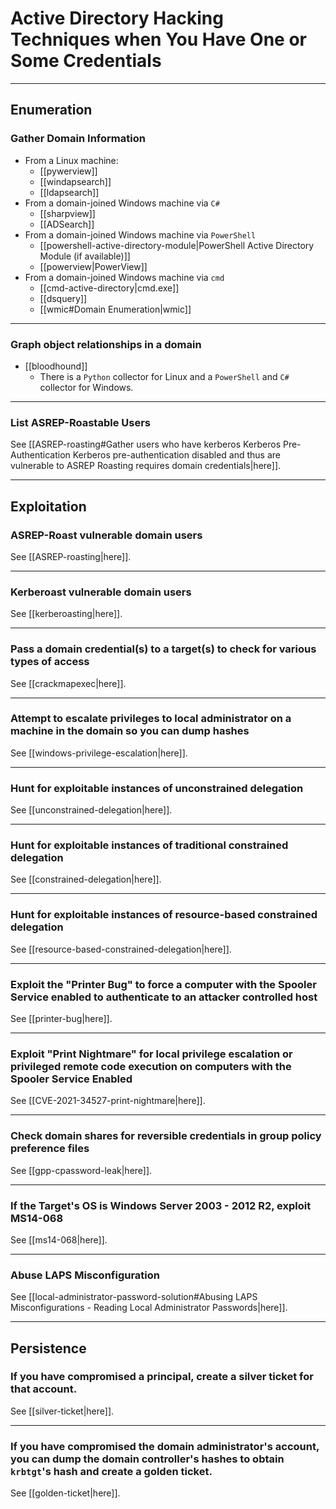 # Active Directory Hacking Techniques when You Have One or Some Credentials

---

## Enumeration

### Gather Domain Information

- From a Linux machine:
	- [[pywerview]]
	- [[windapsearch]]
	- [[ldapsearch]]
- From a domain-joined Windows machine via `C#`
	- [[sharpview]]
	- [[ADSearch]]
- From a domain-joined Windows machine via `PowerShell`
	- [[powershell-active-directory-module|PowerShell Active Directory Module (if available)]]
	- [[powerview|PowerView]]
- From a domain-joined Windows machine via `cmd`
	- [[cmd-active-directory|cmd.exe]]
	- [[dsquery]]
	- [[wmic#Domain Enumeration|wmic]]

---

### Graph object relationships in a domain

- [[bloodhound]]
	- There is a `Python` collector for Linux and a `PowerShell` and `C#` collector for Windows.

---

### List ASREP-Roastable Users

See [[ASREP-roasting#Gather users who have kerberos Kerberos Pre-Authentication Kerberos pre-authentication disabled and thus are vulnerable to ASREP Roasting requires domain credentials|here]].

---

## Exploitation

### ASREP-Roast vulnerable domain users

See [[ASREP-roasting|here]].

---

### Kerberoast vulnerable domain users

See [[kerberoasting|here]].

---

### Pass a domain credential(s) to a target(s) to check for various types of access

See [[crackmapexec|here]].

---

### Attempt to escalate privileges to local administrator on a machine in the domain so you can dump hashes

See [[windows-privilege-escalation|here]].

---

### Hunt for exploitable instances of unconstrained delegation

See [[unconstrained-delegation|here]].

---

### Hunt for exploitable instances of traditional constrained delegation

See [[constrained-delegation|here]].

---

### Hunt for exploitable instances of resource-based constrained delegation

See [[resource-based-constrained-delegation|here]].

---

### Exploit the "Printer Bug" to force a computer with the Spooler Service enabled to authenticate to an attacker controlled host

See [[printer-bug|here]].

---

### Exploit "Print Nightmare" for local privilege escalation or privileged remote code execution on computers with the Spooler Service Enabled

See [[CVE-2021-34527-print-nightmare|here]].

---

### Check domain shares for reversible credentials in group policy preference files

See [[gpp-cpassword-leak|here]].

---

### If the Target's OS is Windows Server 2003 - 2012 R2, exploit MS14-068

See [[ms14-068|here]].

---

### Abuse LAPS Misconfiguration

See [[local-administrator-password-solution#Abusing LAPS Misconfigurations - Reading Local Administrator Passwords|here]].

---

## Persistence

### If you have compromised a principal, create a silver ticket for that account.

See [[silver-ticket|here]].

---

### If you have compromised the domain administrator's account, you can dump the domain controller's hashes to obtain `krbtgt`'s hash and create a golden ticket.

See [[golden-ticket|here]].
